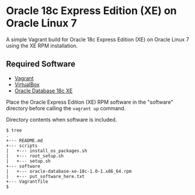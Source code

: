 # Oracle 18c Express Edition (XE) on Oracle Linux 7

A simple Vagrant build for Oracle 18c Express Edition (XE) on Oracle Linux 7 using the XE RPM installation.

## Required Software

* [Vagrant](https://www.vagrantup.com/downloads.html)
* [VirtualBox](https://www.virtualbox.org/wiki/Downloads)
* [Oracle Database 18c XE](https://www.oracle.com/database/technologies/appdev/xe.html)

Place the Oracle Express Edition (XE) RPM software in the "software" directory before calling the `vagrant up` command.

Directory contents when software is included.

```
$ tree
.
+--- README.md
+--- scripts
|   +--- install_os_packages.sh
|   +--- root_setup.sh
|   +--- setup.sh
+--- software
|   +--- oracle-database-xe-18c-1.0-1.x86_64.rpm
|   +--- put_software_here.txt
+--- Vagrantfile
$
```